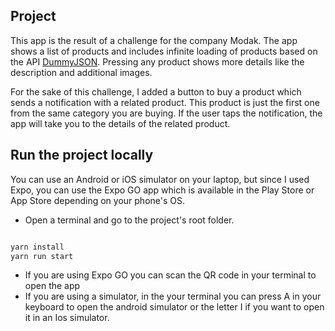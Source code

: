 ## Project

This app is the result of a challenge for the company Modak. The app shows a list of products and includes infinite loading of products based on the API [DummyJSON](https://dummyjson.com/docs/products).
Pressing any product shows more details like the description and additional images.

For the sake of this challenge, I added a button to buy a product which sends a notification with a related 
product. This product is just the first one from the same category you are buying. If the user taps the notification, the app will take you to the details of the related product.

## Run the project locally

You can use an Android or iOS simulator on your laptop, but since I used Expo, you can use the Expo GO app which is available in the Play Store or App Store depending on your phone's OS.

- Open a terminal and go to the project's root folder.

```bash

yarn install
yarn run start

```

- If you are using Expo GO you can scan the QR code in your terminal to open the app
- If you are using a simulator, in the your terminal you can press A in your keyboard to open the android simulator or the letter I if you want to open it in an Ios simulator.
